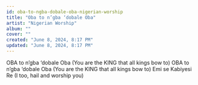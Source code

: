 ```yaml
---
id: oba-to-ngba-dobale-oba-nigerian-worship
title: "Oba to n’gba ‘dobale Oba"
artist: "Nigerian Worship"
album: ""
cover: ""
created: "June 8, 2024, 8:17 PM"
updated: "June 8, 2024, 8:17 PM"
---
```


OBA to n’gba ‘dobale Oba
(You are the KING that all kings bow to)
OBA to n’gba ‘dobale Oba
(You are the KING that all kings bow to)
Emi se Kabiyesi Re
(I too, hail and worship you)